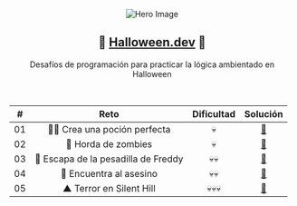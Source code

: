 <div align = "center">

![Hero Image](./assets/halloween.avif)

## 🍬 [Halloween.dev](https://www.halloween.dev/es) 🎃
Desafíos de programación para practicar la lógica ambientado en Halloween

<br/>

<table align = "center">
    <thead>
        <tr>
            <th align = "center">#</th>
            <th align = "center">Reto</th>
            <th align = "center">Dificultad</th>
            <th align = "center">Solución</th>
        </tr>
    </thead>
    <tbody>
        <tr>
            <td align = "center">01</td>
            <td align = "center">🧙‍♀️ Crea una poción perfecta</td>
            <td align = "center">💀</td>
            <td align = "center"><a href = "./reto01.md">📝</a></td>
        </tr>
        <tr>
            <td align = "center">02</td>
            <td align = "center">🧟 Horda de zombies</td>
            <td align = "center">💀</td>
            <td align = "center"><a href = "./reto02.md">📝</a></td>
        </tr>
        <tr>
            <td align = "center">03</td>
            <td align = "center">🛌 Escapa de la pesadilla de Freddy</td>
            <td align = "center">💀💀</td>
            <td align = "center"><a href = "./reto03.md">📝</a></td>
        </tr>
        <tr>
            <td align = "center">04</td>
            <td align = "center">🔪 Encuentra al asesino</td>
            <td align = "center">💀💀</td>
            <td align = "center"><a href = "./reto04.md">📝</a></td>
        </tr>
        <tr>
            <td align = "center">05</td>
            <td align = "center">▲ Terror en Silent Hill</td>
            <td align = "center">💀💀💀</td>
            <td align = "center"><a href = "./reto05.md">📝</a></td>
        </tr>
    </tbody>
</table>
</div>